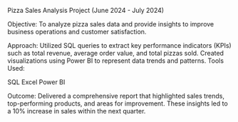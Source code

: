 Pizza Sales Analysis Project (June 2024 - July 2024)

Objective:
To analyze pizza sales data and provide insights to improve business operations and customer satisfaction.

Approach:
Utilized SQL queries to extract key performance indicators (KPIs) such as total revenue, average order value, and total pizzas sold.
Created visualizations using Power BI to represent data trends and patterns.
Tools Used:

SQL
Excel
Power BI

Outcome:
Delivered a comprehensive report that highlighted sales trends, top-performing products, and areas for improvement. These insights led to a 10% increase in sales within the next quarter.

